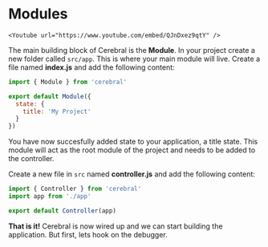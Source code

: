 # Modules

```marksy
<Youtube url="https://www.youtube.com/embed/QJnDxez9qtY" />
```

The main building block of Cerebral is the **Module**. In your project create a new folder called `src/app`. This is where your main module will live. Create a file named **index.js** and add the following content:

```js
import { Module } from 'cerebral'

export default Module({
  state: {
    title: 'My Project'
  }
})
```

You have now succesfully added state to your application, a title state. This module will act as the root module of the project and needs to be added to the controller.

Create a new file in `src` named **controller.js** and add the following content:

```js
import { Controller } from 'cerebral'
import app from './app'

export default Controller(app)
```

**That is it!** Cerebral is now wired up and we can start building the application. But first, lets hook on the debugger.
